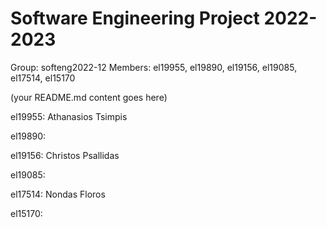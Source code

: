 # Software Engineering Project 2022-2023

Group: softeng2022-12
Members: el19955, el19890, el19156, el19085, el17514, el15170
  
  
  
(your README.md content goes here)

el19955: Athanasios Tsimpis

el19890:

el19156: Christos Psallidas

el19085:

el17514: Nondas Floros

el15170:
